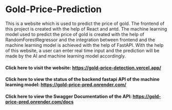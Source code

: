 # Gold-Price-Prediction
This is a website which is used to predict the price of gold. The frontend of this project is created with the help of React and antd. The machine learning model used to predict the price of gold is created with the help of RandomForestRegressor and the integration between frontend and the machine learning model is achieved with the help of FastAPI. With the help of this website, a user can enter real time input and the prediction will be made by the AI and machine learning model accordingly.

#### Click here to visit the website: https://gold-price-detection.vercel.app/

#### Click here to view the status of the backend fastapi API of the machine learning model: https://gold-price-pred.onrender.com/

#### Click here to view the Swagger Documentation of the API: https://gold-price-pred.onrender.com/docs
